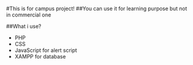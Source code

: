 #This is for campus project!
##You can use it for learning purpose but not in commercial one

##What i use?
- PHP
- CSS
- JavaScript for alert script
- XAMPP for database
